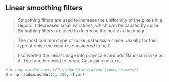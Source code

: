 ## Linear smoothing filters

>Smoothing filters are used to increase the uniformity of the pixels in a region. It decreases small variations, which can be caused by noise. Smoothing filters are used to decrease the noise in the image. 

>The most common type of noise is Gaussian noise. Usually for this type of noise the mean is considered to be 0.

>I converted the 'lena' image into grayscale and add Gaussian noise on it. The function used to create Gasussian noise is:

```python
# N = np.random.normal(0,standard_deviation,(rows,columns))
N = np.random.normal(0, 100, (h,w))
```

